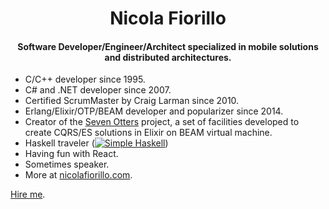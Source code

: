 
<h1 align="center">Nicola Fiorillo</h1>
<h4 align="center">
  Software Developer/Engineer/Architect specialized in mobile solutions and distributed architectures.
</h4>

- C/C++ developer since 1995.
- C# and .NET developer since 2007.
- Certified ScrumMaster by Craig Larman since 2010.
- Erlang/Elixir/OTP/BEAM developer and popularizer since 2014.
- Creator of the [Seven Otters](https://www.sevenotters.org/) project, a set of facilities developed to create CQRS/ES solutions in Elixir on BEAM virtual machine.
- Haskell traveler ([![Simple Haskell](https://www.simplehaskell.org/badges/badge.svg)](https://www.simplehaskell.org))
- Having fun with React.
- Sometimes speaker.
- More at [nicolafiorillo.com](https://www.nicolafiorillo.com).

[Hire me](nicola.fiorillo[at]gmail.com).
